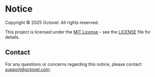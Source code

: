 # Notice

Copyright © 2025 Octovel. All rights reserved.

This project is licensed under the [MIT License](LICENSE) - see the [LICENSE](LICENSE) file for details.

## Contact

For any questions or concerns regarding this notice, please contact [support@octovel.com](mailto:support@octovel.com).
